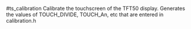 #ts_calibration
Calibrate the touchscreen of the TFT50 display. Generates the values 
of TOUCH_DIVIDE, TOUCH_An, etc that are entered in calibration.h
